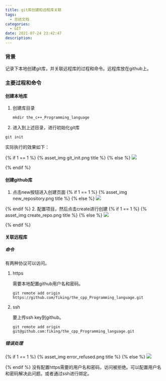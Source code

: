```yaml
---
title: git库创建和远程库关联
tags:
  - 总结文档
categories:
  - GIT
date: 2021-07-24 23:42:47
description: 
---
```


### 背景

  记录下本地创建git库，并关联远程库的过程和命令。远程库放在github上。

 <!-- more -->

### 主要过程和命令

#### 创建本地库

1. 创建库目录

   ```shell
   mkdir the_c++_Programming_language
   ```

2.  进入到上述目录，进行初始化git库

   ```
   git init
   ```

  实际执行的效果如下：

  {% if 1 == 1 %} 
      {% asset_img git_init.png title %}
  {% else %}
      ![](I:\Blogs\fiking\source\_posts\git库创建和远程库关联\git_init.png)

  {% endif %}

#### 创建github库

1. 点击new按钮进入创建页面
{% if 1 == 1 %} 
    {% asset_img new_repository.png title %}
{% else %}
    ![](I:\Blogs\fiking\source\_posts\git库创建和远程库关联\new_repository.png)

{% endif %}
2. 配置项目，然后点击create进行创建
{% if 1 == 1 %} 
    {% asset_img create_repo.png title %}
{% else %}
    ![](I:\Blogs\fiking\source\_posts\git库创建和远程库关联\create_repo.png)

{% endif %}

#### 关联远程库

##### 命令

  有两种协议可以访问。

1. https

   需要本地配置github用户名和密码。

   ```shell
   git remote add origin https://github.com/fiking/the_cpp_Programming_language.git
   ```

   

2. ssh

   要上传ssh key到github。

   ```shell
   git remote add origin git@github.com:fiking/the_cpp_Programming_language.git
   ```

##### 错误处理
{% if 1 == 1 %} 
    {% asset_img error_refused.png title %}
{% else %}
    ![](I:\Blogs\fiking\source\_posts\git库创建和远程库关联\error_refused.png)

{% endif %}
没有配置https需要的用户名和密码，访问被拒绝。可以配置用户名和密码解决此问题。或者通过ssh进行绑定。
